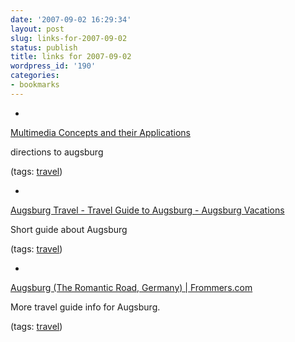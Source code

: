 ```yaml
---
date: '2007-09-02 16:29:34'
layout: post
slug: links-for-2007-09-02
status: publish
title: links for 2007-09-02
wordpress_id: '190'
categories:
- bookmarks
---
```



	
  * 
		

[Multimedia Concepts and their Applications](http://mm-werkstatt.informatik.uni-augsburg.de/news.php?typ=location)


		

directions to augsburg


		

(tags: [travel](http://del.icio.us/eob/travel))


	

	
  * 
		

[Augsburg Travel - Travel Guide to Augsburg - Augsburg Vacations](http://gogermany.about.com/od/greatdestinations/p/augsburgpro.htm)


		

Short guide about Augsburg


		

(tags: [travel](http://del.icio.us/eob/travel))


	

	
  * 
		

[Augsburg (The Romantic Road, Germany) | Frommers.com](http://www.frommers.com/destinations/augsburg/)


		

More travel guide info for Augsburg.


		

(tags: [travel](http://del.icio.us/eob/travel))


	



